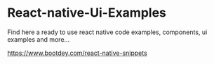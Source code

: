 # React-native-Ui-Examples
Find here a ready to use react native code examples, components, ui examples and more...

https://www.bootdey.com/react-native-snippets
